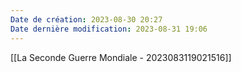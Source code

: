 ```yaml
---
Date de création: 2023-08-30 20:27
Date dernière modification: 2023-08-31 19:06
---
```

[[La Seconde Guerre Mondiale - 2023083119021516]]